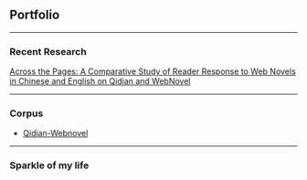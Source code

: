 ## Portfolio

---

### Recent Research

[Across the Pages: A Comparative Study of Reader
Response to Web Novels in Chinese and English on Qidian
and WebNovel](/sample_page)
<img src=""/>


---

### Corpus

- [Qidian-Webnovel]([http://example.com/](https://github.com/zeyu-acad/Qidian-Webnovel-Corpus))

---

### Sparkle of my life

